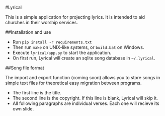 #Lyrical

This is a simple application for projecting lyrics. It is intended to aid
churches in their worship services.

##Installation and use

- Run `pip install -r requirements.txt`
- Then run `make` on UNIX-like systems, or `build.bat` on Windows.
- Execute `lyrical/app.py` to start the application.
- On first run, Lyrical will create an sqlite song database in `~/.lyrical`.

##Song file format

The import and export function (coming soon) allows you to store songs in
simple text files for theoretical easy migration between programs.
- The first line is the title.
- The second line is the copyright. If this line is blank, Lyrical will skip it.
- All following paragraphs are individual verses. Each one will recieve its own
slide.
